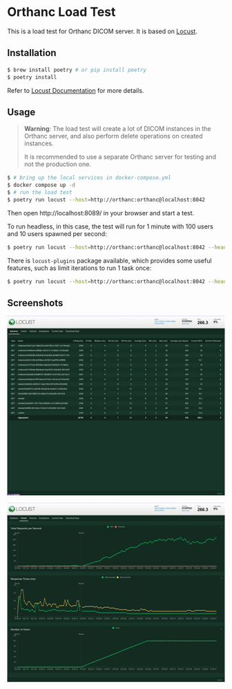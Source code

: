Orthanc Load Test
=================

This is a load test for Orthanc DICOM server. It is based on [Locust](http://locust.io/).

## Installation

```bash
$ brew install poetry # or pip install poetry
$ poetry install
```

Refer to [Locust Documentation](http://docs.locust.io/en/latest/installation.html) for more details.

## Usage

> **Warning**: The load test will create a lot of DICOM instances in the Orthanc server, and also perform delete operations on created instances.
>
> It is recommended to use a separate Orthanc server for testing and not the production one.

```bash
$ # bring up the local services in docker-compose.yml
$ docker compose up -d
$ # run the load test
$ poetry run locust --host=http://orthanc:orthanc@localhost:8042
```

Then open http://localhost:8089/ in your browser and start a test.

To run headless, in this case, the test will run for 1 minute with 100 users and 10 users spawned per second:

```bash
$ poetry run locust --host=http://orthanc:orthanc@localhost:8042 --headless -u 100 -r 10 -t 1m
```

There is `locust-plugins` package available, which provides some useful features, such as limit iterations to run 1 task once:

```bash
$ poetry run locust --host=http://orthanc:orthanc@localhost:8042 --headless -u 1 -i 1
```


## Screenshots

![Screenshot](docs/statistics.png)

![Screenshot](docs/charts.png)


